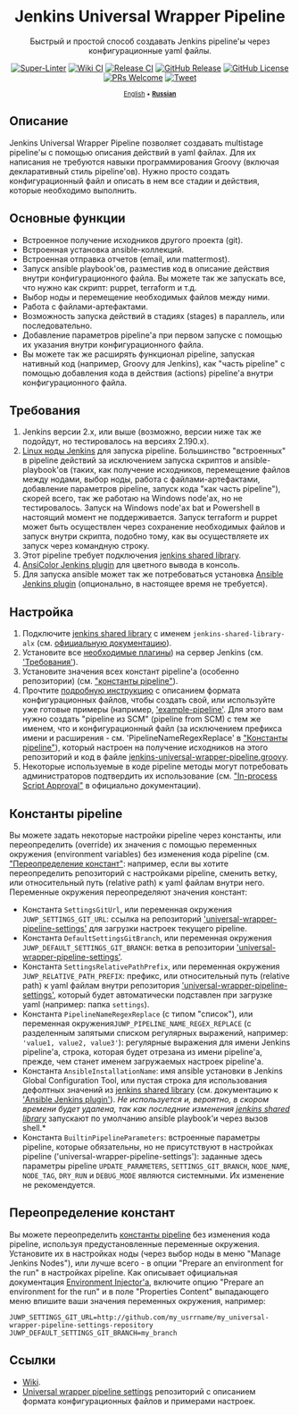 <!-- markdownlint-disable MD033 MD041 -->

<!-- docs-ci-cut-begin -->
<div align='center'>

# Jenkins Universal Wrapper Pipeline

Быстрый и простой способ создавать Jenkins pipeline'ы через конфигурационные yaml файлы.

[![Super-Linter](https://github.com/alexanderbazhenoff/jenkins-universal-wrapper-pipeline/actions/workflows/super-linter.yml/badge.svg?branch=main)](https://github.com/marketplace/actions/super-linter)
[![Wiki CI](https://github.com/alexanderbazhenoff/jenkins-universal-wrapper-pipeline/actions/workflows/wiki-ci.yml/badge.svg?branch=main)](https://github.com/alexanderbazhenoff/universal-wrapper-pipeline-settings/wiki)
[![Release CI](https://github.com/alexanderbazhenoff/jenkins-universal-wrapper-pipeline/actions/workflows/release-ci.yml/badge.svg?branch=main)](CHANGELOG.md)
[![GitHub Release](https://img.shields.io/github/v/release/alexanderbazhenoff/jenkins-universal-wrapper-pipeline)](https://github.com/alexanderbazhenoff/jenkins-universal-wrapper-pipeline/releases)
[![GitHub License](https://img.shields.io/github/license/alexanderbazhenoff/jenkins-universal-wrapper-pipeline)](LICENSE)
[![PRs Welcome](https://img.shields.io/badge/PRs-welcome-brightgreen.svg?style=flat-square)](https://makeapullrequest.com)
[![Tweet](https://img.shields.io/twitter/url/http/shields.io.svg?style=social)](https://twitter.com/intent/tweet?text=Create+your+pipelines+easier+and+faster%21%20&url=https://github.com/alexanderbazhenoff/jenkins-universal-wrapper-pipeline&hashtags=devops,cicd,jenkins,ansible,yaml)

<span style="font-size:0.8em;">[English](README.md) • [**Russian**](README_RUS.md)</span>
</div>
<!-- docs-ci-cut-end -->

## Описание

Jenkins Universal Wrapper Pipeline позволяет создавать multistage pipeline'ы с помощью описания действий в yaml файлах.
Для их написания не требуются навыки программирования Groovy (включая декларативный стиль pipeline'ов). Нужно просто
создать конфигурационный файл и описать в нем все стадии и действия, которые необходимо выполнить.

## Основные функции

- Встроенное получение исходников другого проекта (git).
- Встроенная установка ansible-коллекций.
- Встроенная отправка отчетов (email, или mattermost).
- Запуск ansible playbook'ов, разместив код в описание действия внутри конфигурационного файла. Вы можете так же
  запускать все, что нужно как скрипт: puppet, terraform и т.д.
- Выбор ноды и перемещение необходимых файлов между ними.
- Работа с файлами-артефактами.
- Возможность запуска действий в стадиях (stages) в параллель, или последовательно.
- Добавление параметров pipeline'а при первом запуске с помощью их указания внутри конфигурационного файла.
- Вы можете так же расширять функционал pipeline, запуская нативный код (например, Groovy для Jenkins), как "часть
  pipeline" с помощью добавления кода в действия (actions) pipeline'а внутри конфигурационного файла.

## Требования

1. Jenkins версии 2.x, или выше (возможно, версии ниже так же подойдут, но тестировалось на версиях 2.190.x).
2. [Linux ноды Jenkins](https://www.jenkins.io/doc/book/installing/linux/) для запуска pipeline. Большинство
   "встроенных" в pipeline действий за исключением запуска скриптов и ansible-playbook'ов (таких, как получение
   исходников, перемещение файлов между нодами, выбор ноды, работа с файлами-артефактами, добавление параметров
   pipeline, запуск кода "как часть pipeline"), скорей всего, так же работаю на Windows node'ах, но не тестировалось.
   Запуск на Windows node'ах bat и Powershell в настоящий момент не поддерживается. Запуск terraform и puppet может
   быть осуществлен через сохранение необходимых файлов и запуск внутри скрипта, подобно тому, как вы осуществляете их
   запуск через командную строку.
3. Этот pipeline требует подключения
   [jenkins shared library](https://github.com/alexanderbazhenoff/jenkins-shared-library).
4. [AnsiColor Jenkins plugin](https://plugins.jenkins.io/ansicolor/) для цветного вывода в консоль.
5. Для запуска ansible может так же потребоваться установка
   [Ansible Jenkins plugin](https://plugins.jenkins.io/ansible/) (опционально, в настоящее время не требуется).

## Настройка

1. Подключите [jenkins shared library](https://github.com/alexanderbazhenoff/jenkins-shared-library) с именем
   `jenkins-shared-library-alx` (cм.
   [официальную документацию](https://www.jenkins.io/doc/book/pipeline/shared-libraries/#global-shared-libraries)).
2. Установите все [необходимые плагины](https://www.jenkins.io/doc/book/managing/plugins/)) на сервер Jenkins (см.
   ['Требования'](#требования)).
3. Установите значения всех констант pipeline'а (особенно репозитории) (см.
   ["константы pipeline"](#константы-pipeline)).
4. Прочтите [подробную инструкцию](https://github.com/alexanderbazhenoff/universal-wrapper-pipeline-settings) с
   описанием формата конфигурационных файлов, чтобы создать свой, или используйте уже готовые примеры (например,
   ['example-pipeline'](https://github.com/alexanderbazhenoff/universal-wrapper-pipeline-settings/blob/main/settings/example-pipeline.yaml).
   Для этого вам нужно создать "pipeline из SCM" (pipeline from SCM) с тем же именем, что и конфигурационный файл
   (за исключением префикса имени и расширения - см. 'PipelineNameRegexReplace' в
   ["Константы pipeline"](#константы-pipeline)), который настроен на получение исходников на этого репозиторий и код в
   файле [jenkins-universal-wrapper-pipeline.groovy](jenkins-universal-wrapper-pipeline.groovy).
5. Некоторые используемые в коде pipeline методы могут потребовать администраторов подтвердить их использование (см.
   ["In-process Script Approval"](https://www.jenkins.io/doc/book/managing/script-approval/) в официально документации).

## Константы pipeline

Вы можете задать некоторые настройки pipeline через константы, или переопределить (override) их значения с помощью
переменных окружения (environment variables) без изменения кода pipeline (см.
["Переопределение констант"](#переопределение-констант): например, если вы хотите переопределить репозиторий с
настройками pipeline, сменить ветку, или относительный путь (relative path) к yaml файлам внутри него. Переменные
окружения переопределяют значения констант:

- Константа `SettingsGitUrl`, или переменная окружения `JUWP_SETTINGS_GIT_URL`: ссылка на репозиторий
  ['universal-wrapper-pipeline-settings'](https://github.com/alexanderbazhenoff/universal-wrapper-pipeline-settings/tree/main)
  для загрузки настроек текущего pipeline.
- Константа `DefaultSettingsGitBranch`, или переменная окружения `JUWP_DEFAULT_SETTINGS_GIT_BRANCH`: ветка в репозитории
  ['universal-wrapper-pipeline-settings'](https://github.com/alexanderbazhenoff/universal-wrapper-pipeline-settings/tree/main).
- Константа `SettingsRelativePathPrefix`, или переменная окружения `JUWP_RELATIVE_PATH_PREFIX`: префикс, или
  относительный путь (relative path) к yaml файлам внутри репозитория
  ['universal-wrapper-pipeline-settings'](https://github.com/alexanderbazhenoff/universal-wrapper-pipeline-settings/tree/main),
  который будет автоматически подставлен при загрузке yaml (например: папка `settings`).
- Константа `PipelineNameRegexReplace` (с типом "список"), или переменная окружения`JUWP_PIPELINE_NAME_REGEX_REPLACE`
  (с разделенным запятыми списком регулярных выражений, например: `'value1, value2, value3'`): регулярные выражения
  для имени Jenkins pipeline'а, строка, которая будет отрезана из имени pipeline'а, прежде, чем станет именем
  загружаемых настроек pipeline'а.
- Константа `AnsibleInstallationName`: имя ansible установки в Jenkins Global Configuration Tool, или пустая строка для
  использования дефолтных значений из
  [jenkins shared library](https://github.com/alexanderbazhenoff/jenkins-shared-library) (см. документацию к
  ['Ansible Jenkins plugin'](https://plugins.jenkins.io/ansible/)). *Не используется и, вероятно, в скором времени
  будет удалена, так как последние изменения
  [jenkins shared library](https://github.com/alexanderbazhenoff/jenkins-shared-library)* запускают по умолчанию ansible
  playbook'и через вызов shell.*
- Константа `BuiltinPipelineParameters`: встроенные параметры pipeline, которые обязательны, но не присутствуют в
  настройках pipeline ('universal-wrapper-pipeline-settings'): заданные здесь параметры pipeline `UPDATE_PARAMETERS`,
  `SETTINGS_GIT_BRANCH`, `NODE_NAME`, `NODE_TAG`, `DRY_RUN` и `DEBUG_MODE` являются системными. Их изменение не
  рекомендуется.

## Переопределение констант

Вы можете переопределить [константы pipeline](#константы-pipeline) без изменения кода pipeline, используя
предустановленные переменные окружения. Установите их в настройках ноды (через выбор ноды в меню "Manage Jenkins
Nodes"), или лучше всего - в опции "Prepare an environment for the run" в настройках pipeline. Как описывает
официальная документация [Environment Injector'а](https://plugins.jenkins.io/envinject/), включите опцию "Prepare an
environment for the run" и в поле "Properties Content" выпадающего меню впишите ваши значения переменных окружения,
например:

```properties
JUWP_SETTINGS_GIT_URL=http://github.com/my_usrrname/my_universal-wrapper-pipeline-settings-repository
JUWP_DEFAULT_SETTINGS_GIT_BRANCH=my_branch
```

<!-- docs-ci-cut-begin -->
## Ссылки

- [Wiki](https://github.com/alexanderbazhenoff/universal-wrapper-pipeline-settings/wiki).
- [Universal wrapper pipeline settings](https://github.com/alexanderbazhenoff/universal-wrapper-pipeline-settings/tree/main)
  репозиторий с описанием формата конфигурационных файлов и примерами настроек.

<!-- docs-ci-cut-end -->
